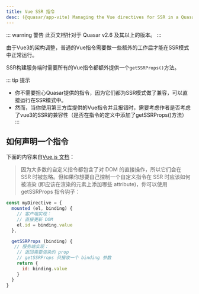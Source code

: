 ```yaml
---
title: Vue SSR 指令
desc: (@quasar/app-vite) Managing the Vue directives for SSR in a Quasar app.
---
```


::: warning 警告
此页文档针对于 Quasar v2.6 及其以上的版本。
:::

由于Vue3的架构调整，普通的Vue指令需要做一些额外的工作后才能在SSR模式中正常运行。

SSR构建服务端时需要所有的Vue指令都额外提供一个`getSSRProps()`方法。

::: tip 提示
*  你不需要担心Quasar提供的指令，因为它们都为SSR模式做了兼容，可以直接运行在SSR模式中。
* 然而，当你使用第三方库提供的Vue指令并且报错时，需要考虑作者是否考虑了vue3的SSR的兼容性（是否在指令的定义中添加了getSSRProps()方法）
:::

## 如何声明一个指令


下面的内容来自[Vue.js 文档](https://vuejs.org/guide/scaling-up/ssr.html#custom-directives)：

> 因为大多数的自定义指令都包含了对 DOM 的直接操作，所以它们会在 SSR 时被忽略。但如果你想要自己控制一个自定义指令在 SSR 时应该如何被渲染 (即应该在渲染的元素上添加哪些 attribute)，你可以使用 getSSRProps 指令钩子：

```js
const myDirective = {
  mounted (el, binding) {
    // 客户端实现：
    // 直接更新 DOM
    el.id = binding.value
  },

  getSSRProps (binding) {
   // 服务端实现：
    // 返回需要渲染的 prop
    // getSSRProps 只接收一个 binding 参数
    return {
      id: binding.value
    }
  }
}
```
